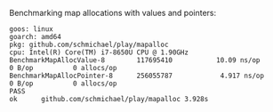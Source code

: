 Benchmarking map allocations with values and pointers:

```
goos: linux
goarch: amd64
pkg: github.com/schmichael/play/mapalloc
cpu: Intel(R) Core(TM) i7-8650U CPU @ 1.90GHz
BenchmarkMapAllocValue-8     	117695410	        10.09 ns/op	       0 B/op	       0 allocs/op
BenchmarkMapAllocPointer-8   	256055787	         4.917 ns/op	       0 B/op	       0 allocs/op
PASS
ok  	github.com/schmichael/play/mapalloc	3.928s
```
